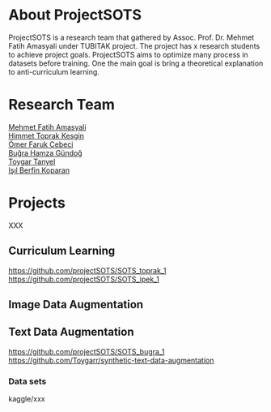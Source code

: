 # About ProjectSOTS

ProjectSOTS is a research team that gathered by Assoc. Prof. Dr. Mehmet Fatih Amasyali under TUBITAK project. The project has x research students to achieve project goals. ProjectSOTS aims to optimize many process in datasets before training. One the main goal is bring a theoretical explanation to anti-curriculum learning.


# Research Team

[Mehmet Fatih Amasyali](https://sites.google.com/view/mfatihamasyali/) <br />
[Himmet Toprak Kesgin](https://avesis.yildiz.edu.tr/tkesgin)<br />
[Ömer Faruk Cebeci]()<br />
[Buğra Hamza Gündoğ](https://github.com/BugraHamza)<br />
[Toygar Tanyel](https://github.com/Toygarr)<br />
[Işıl Berfin Koparan](https://github.com/isilberfin)<br />

# Projects

XXX

## Curriculum Learning

https://github.com/projectSOTS/SOTS_toprak_1<br />
https://github.com/projectSOTS/SOTS_ipek_1


## Image Data Augmentation 


## Text Data Augmentation

https://github.com/projectSOTS/SOTS_bugra_1<br />
https://github.com/Toygarr/synthetic-text-data-augmentation

### Data sets
kaggle/xxx
